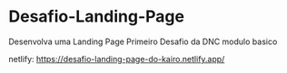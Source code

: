 # Desafio-Landing-Page
Desenvolva uma Landing Page
Primeiro Desafio da DNC modulo basico

netlify: https://desafio-landing-page-do-kairo.netlify.app/
